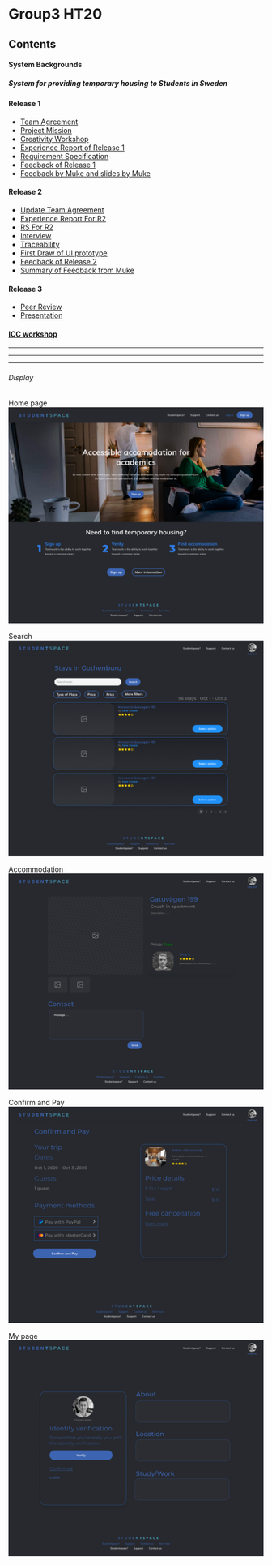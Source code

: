 # Group3 HT20

## Contents

#### System Backgrounds

##### System for providing temporary housing to Students in Sweden

#### Release 1

* [Team Agreement](https://github.com/l77l77/group3-ht20/blob/main/Release%201/DAT%20231%20Team%20Agreement.pdf)
* [Project Mission](https://github.com/l77l77/group3-ht20/blob/main/Release%201/DAT_231___Project_Mission.pdf)
* [Creativity Workshop](https://github.com/l77l77/group3-ht20/blob/main/CreativityWorkshop/Creativity-Workshop.docx)
* [Experience Report of Release 1](https://github.com/l77l77/group3-ht20/blob/main/Release%201/DAT231___Experience_report.pdf)
* [Requirement Specification](https://github.com/l77l77/group3-ht20/blob/main/Release%201/DAT231___Requirements_specification%20(1).pdf)
* [Feedback of Release 1](https://github.com/l77l77/group3-ht20/tree/main/Release%201/Feedback%20of%20Release%201)
* [Feedback by Muke and slides by Muke](https://github.com/l77l77/group3-ht20/tree/main/Discuss%20with%20Muke)

#### Release 2

* [Update Team Agreement](https://github.com/l77l77/group3-ht20/blob/main/Release%202/DAT%20231%20Team%20Agreement-2.docx)
* [Experience Report For R2](https://github.com/l77l77/group3-ht20/blob/main/Release%202/DAT231___Experience_report-1.pdf)
* [RS For R2](https://github.com/l77l77/group3-ht20/blob/main/Release%202/DAT231___Requirements_specification-1.pdf)
* [Interview](https://github.com/l77l77/group3-ht20/tree/main/Interview)
* [Traceability](https://github.com/l77l77/group3-ht20/blob/main/Traceability/Discussion%20Traceability%20during%20the%20lecture.docx)
* [First Draw of UI prototype](#jump)
* [Feedback of Release 2 ](https://github.com/l77l77/group3-ht20/blob/main/Release%202/Feedback%20of%20Release%202.pdf)
* [Summary of Feedback from Muke](https://github.com/l77l77/group3-ht20/blob/main/Discuss%20with%20Muke/Overall%20Feedback%20of%20Release%202%20from%20Muke.pdf)

#### Release 3

* [Peer Review](https://github.com/l77l77/group3-ht20/tree/main/Release%203/Peer%20Review)
* [Presentation](https://github.com/l77l77/group3-ht20/blob/main/Release%203/Project%20presentation/Project_presentation.pdf)

#### [ICC workshop](https://github.com/l77l77/group3-ht20/tree/main/Results%20of%20Individual%20team%20Assessment%20and%20ICC%20workshop)

***

***

***

###### <span id="jump">Display </span>

Home page![Home page](https://github.com/l77l77/group3-ht20/blob/main/Release%202/UI/ui_home_page.png)

Search![Search](https://github.com/l77l77/group3-ht20/blob/main/Release%202/UI/ui_search.png)

Accommodation![Accommodation](https://github.com/l77l77/group3-ht20/blob/main/Release%202/UI/ui_accomodation.png)

Confirm and Pay![Confirm and Pay](https://github.com/l77l77/group3-ht20/blob/main/Release%202/UI/ui_confirm_pay.png)

My page![My page](https://github.com/l77l77/group3-ht20/blob/main/Release%202/UI/ui_my_page.png)













